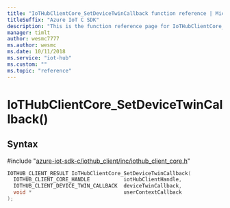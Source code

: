 ```yaml
---                             
title: "IoTHubClientCore_SetDeviceTwinCallback function reference | Microsoft Docs" 
titleSuffix: "Azure IoT C SDK"            
description: "This is the function reference page for IoTHubClientCore_SetDeviceTwinCallback() in the Azure IoT C SDK. This SDK is used with the Azure IoT Hub and Azure IoT Hub Device Provisioning Service"            
manager: timlt                 
author: wesmc7777              
ms.author: wesmc               
ms.date: 10/11/2018                    
ms.service: "iot-hub"             
ms.custom: ""                
ms.topic: "reference"        
---                            
```


# IoTHubClientCore_SetDeviceTwinCallback()

## Syntax

\#include "[azure-iot-sdk-c/iothub_client/inc/iothub_client_core.h](../iothub-client-core-h.md)"  
```C
IOTHUB_CLIENT_RESULT IoTHubClientCore_SetDeviceTwinCallback(
  IOTHUB_CLIENT_CORE_HANDLE           iotHubClientHandle,
  IOTHUB_CLIENT_DEVICE_TWIN_CALLBACK  deviceTwinCallback,
  void *                              userContextCallback
);
```

